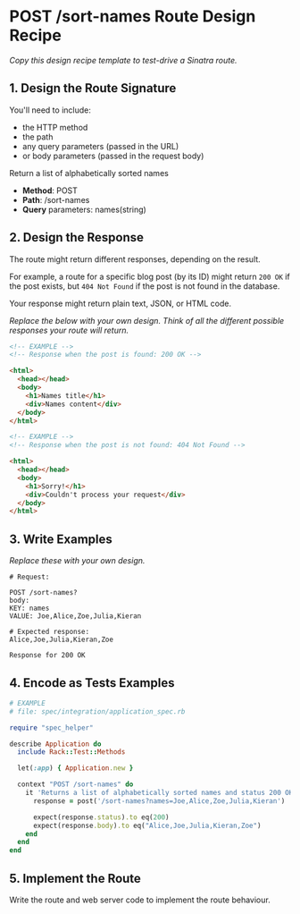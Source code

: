 # POST /sort-names Route Design Recipe

_Copy this design recipe template to test-drive a Sinatra route._

## 1. Design the Route Signature

You'll need to include:
* the HTTP method
* the path
* any query parameters (passed in the URL)
* or body parameters (passed in the request body)

Return a list of alphabetically sorted names
- **Method**: POST
- **Path**: /sort-names
- **Query** parameters: names(string)

## 2. Design the Response

The route might return different responses, depending on the result.

For example, a route for a specific blog post (by its ID) might return `200 OK` if the post exists, but `404 Not Found` if the post is not found in the database.

Your response might return plain text, JSON, or HTML code.

_Replace the below with your own design. Think of all the different possible responses your route will return._

```html
<!-- EXAMPLE -->
<!-- Response when the post is found: 200 OK -->

<html>
  <head></head>
  <body>
    <h1>Names title</h1>
    <div>Names content</div>
  </body>
</html>
```

```html
<!-- EXAMPLE -->
<!-- Response when the post is not found: 404 Not Found -->

<html>
  <head></head>
  <body>
    <h1>Sorry!</h1>
    <div>Couldn't process your request</div>
  </body>
</html>
```

## 3. Write Examples

_Replace these with your own design._

```
# Request:

POST /sort-names?
body: 
KEY: names
VALUE: Joe,Alice,Zoe,Julia,Kieran 

# Expected response:
Alice,Joe,Julia,Kieran,Zoe

Response for 200 OK
```


## 4. Encode as Tests Examples

```ruby
# EXAMPLE
# file: spec/integration/application_spec.rb

require "spec_helper"

describe Application do
  include Rack::Test::Methods

  let(:app) { Application.new }

  context "POST /sort-names" do
    it 'Returns a list of alphabetically sorted names and status 200 OK' do
      response = post('/sort-names?names=Joe,Alice,Zoe,Julia,Kieran')

      expect(response.status).to eq(200)
      expect(response.body).to eq("Alice,Joe,Julia,Kieran,Zoe")
    end
  end
end
```

## 5. Implement the Route

Write the route and web server code to implement the route behaviour.